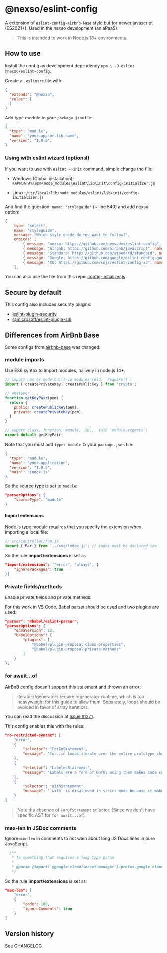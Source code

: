 # @nexso/eslint-config

A extension of `eslint-config-airbnb-base` style but for newer javascript (ES2021+).
Used in the _nexso_ development (an aPaaS).

> This is intended to work in Node.js 18+ environments.

## How to use

Install the config as development dependency `npm i -D eslint @nexso/eslint-config`.

Create a `.eslintrc` file with:

```json
{
  "extends": "@nexso",
  "rules": [
  ]
}
```

Add type module to your `package.json` file:

```json
{
  "type": "module",
  "name": "your-app-or-lib-name",
  "version": "1.0.0",
}
```

### Using with eslint wizard (optional)

If you want to use with `eslint --init` command, simple change the file:

* Windows (Global installation):
  `%APPDATA%\npm\node_modules\eslint\lib\init\config-initializer.js`

* Linux:
  `/usr/local/lib/node_modules/eslint/lib/init/config-initializer.js`

And find the question: `name: "styleguide"` (~ line 540) and add nexso option:

```javascript
{
    type: "select",
    name: "styleguide",
    message: "Which style guide do you want to follow?",
    choices: [
        { message: "nexso: https://github.com/nexsodev/eslint-config", name: "@nexso/eslint-config" }, // This
        { message: "Airbnb: https://github.com/airbnb/javascript", name: "airbnb" },
        { message: "Standard: https://github.com/standard/standard", name: "standard" },
        { message: "Google: https://github.com/google/eslint-config-google", name: "google" },
        { message: "XO: https://github.com/xojs/eslint-config-xo", name: "xo" }
    ],
```

You can also use the file from this repo: [config-initializer.js](https://github.com/nexsolab/eslint-config/blob/main/config-initializer.js).

## Secure by default

This config also includes security plugins:

* [eslint-plugin-security](https://github.com/nodesecurity/eslint-plugin-security)
* [@microsoft/eslint-plugin-sdl](https://github.com/microsoft/eslint-plugin-sdl)

## Differences from AirBnb Base

Some configs from [airbnb-base](https://www.npmjs.com/package/eslint-config-airbnb-base) was changed:

### module imports

Use ES6 syntax to import modules, natively in node.js 14+.

```javascript
// import npm or node built-in modules (old: `require()`)
import { createPrivateKey, createPublicKey } from 'crypto';

// Whatever ...
function getKeyPair(pem) {
  return {
    public: createPublicKey(pem),
    private: createPrivateKey(pem),
  }
}

// export class, function, module, lib... (old `module.exports`)
export default getKeyPair;
```

Note that you must add `type: module` to your `package.json` file:

```json
{
  "type": "module",
  "name": "your-application",
  "version": "1.0.0",
  "main": "index.js"
}
```

So the source type is set to `module`:

```json
"parserOptions": {
    "sourceType": "module"
}
```

#### Import extensions

Node.js type module requires that you specify the extension when importing a local file:

```javascript
// src/controller/foo.js
import { Bar } from '../svc/index.js'; // index must be declared too
```

So the rule **import/extensions** is set as:

```json
"import/extensions": ["error", "always", {
    "ignorePackages": true
}]
```

### Private fields/methods

Enable private fields and private methods:

For this work in VS Code, Babel parser should be used and two plugins are used:

```json
"parser": "@babel/eslint-parser",
"parserOptions": {
    "ecmaVersion": 12,
    "babelOptions": {
        "plugins": [
            "@babel/plugin-proposal-class-properties",
            "@babel/plugin-proposal-private-methods"
        ]
    }
},
```

### for await...of

AirBnB config doesn't support this statement and thrown an error:

> iterators/generators require regenerator-runtime, which is too heavyweight for this guide to allow them. Separately, loops should be avoided in favor of array iterations.

You can read the discussion at [Issue #1271](https://github.com/airbnb/javascript/issues/1271).

This config enables this with the rules:

```json
"no-restricted-syntax": [
    "error",
    {
        "selector": "ForInStatement",
        "message": "for..in loops iterate over the entire prototype chain, which is virtually never what you want. Use Object.{keys,values,entries}, and iterate over the resulting array."
    },
    {
        "selector": "LabeledStatement",
        "message": "Labels are a form of GOTO; using them makes code confusing and hard to maintain and understand."
    },
    {
        "selector": "WithStatement",
        "message": "`with` is disallowed in strict mode because it makes code impossible to predict and optimize."
    }
]
```

> Note the absence of `ForOfStatement` selector. (Since we don't have specific AST for `for await...of`).

### max-len in JSDoc comments

Ignore `max-len` in comments to not warn about long JS Docs lines in pure JavaScript.

```javascript
  /**
   * To something that requires a long type param
   *
   * @param {import('@google-cloud/secret-manager').protos.google.cloud.secretmanager.v1.SecretVersion} secret The secret payload
   */
```

So the rule **import/extensions** is set as:

```json
"max-len": [
    "error",
    { 
        "code": 100,
        "ignoreComments": true 
    }
]
```

## Version history

See [CHANGELOG](https://github.com/nexsolab/eslint-config/blob/main/CHANGELOG.md)
